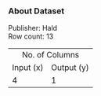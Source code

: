 <h3>About Dataset</h3>
<p>Publisher: Hald<br/>
Row count: 13</p>
<table>
  <tr align="center">
    <td colspan="2">No. of Columns</td>
  </tr>
  <tr>
    <td>Input (x)</td>
    <td>Output (y)</td>
  </tr>
  <tr>
    <td>4</td>
    <td>1</td>
  </tr>
</table>
